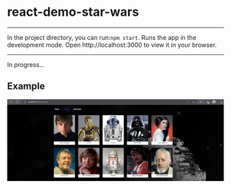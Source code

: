 # react-demo-star-wars

---

In the project directory, you can run:`npm start`.
Runs the app in the development mode.
Open http://localhost:3000 to view it in your browser.

---
In progress...

## Example

![img_1.png](md-data/img_1.png)